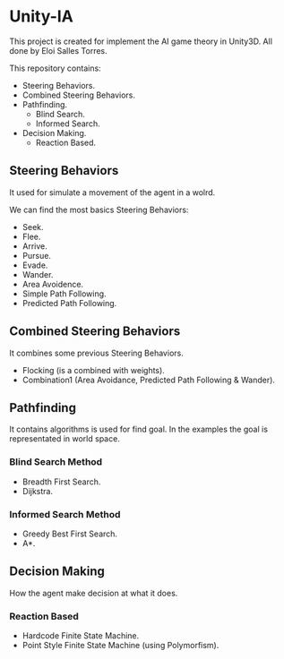 # Unity-IA
This project is created for implement the AI game theory in Unity3D. All done by Eloi Salles Torres.

This repository contains:
* Steering Behaviors.
* Combined Steering Behaviors.
* Pathfinding.
  * Blind Search.
  * Informed Search.
* Decision Making.
  * Reaction Based.

## Steering Behaviors
It used for simulate a movement of the agent in a wolrd. 

We can find the most basics Steering Behaviors:
* Seek.
* Flee.
* Arrive.
* Pursue.
* Evade.
* Wander.
* Area Avoidence.
* Simple Path Following.
* Predicted Path Following.

## Combined Steering Behaviors
It combines some previous Steering Behaviors.

* Flocking (is a combined with weights).
* Combination1 (Area Avoidance, Predicted Path Following & Wander).

## Pathfinding
It contains algorithms is used for find goal. In the examples the goal is representated in world space.

### Blind Search Method

* Breadth First Search.
* Dijkstra.

### Informed Search Method

* Greedy Best First Search.
* A*.

## Decision Making
How the agent make decision at what it does.

### Reaction Based
* Hardcode Finite State Machine.
* Point Style Finite State Machine (using Polymorfism).
